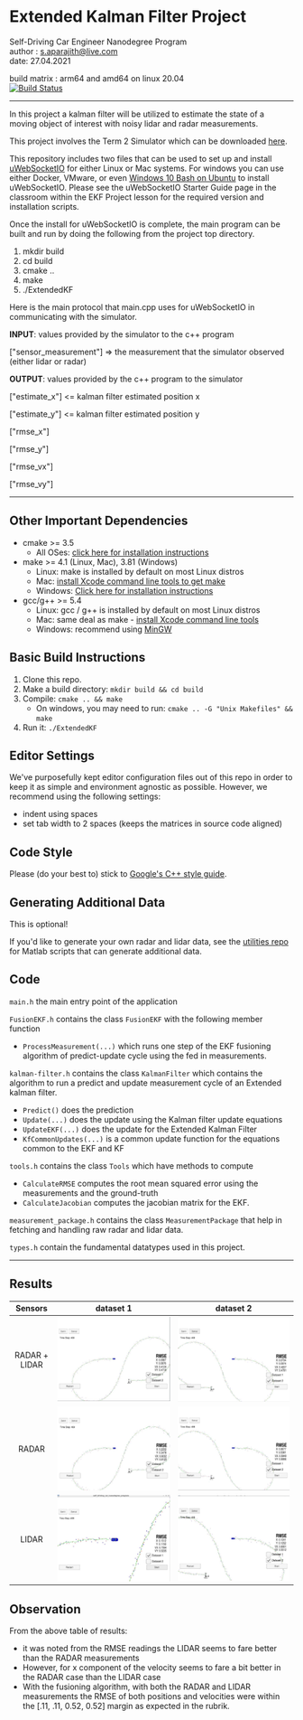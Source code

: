 # Extended Kalman Filter Project 
Self-Driving Car Engineer Nanodegree Program  
author : s.aparajith@live.com  
date: 27.04.2021  

build matrix : arm64 and amd64 on linux 20.04  
[![Build Status](https://travis-ci.org/Aparajith-S/Extended-Kalman-Filter-Project.svg?branch=master)](https://travis-ci.org/Aparajith-S/Extended-Kalman-Filter-Project)

---
In this project a kalman filter will be utilized to estimate the state of a moving object of interest with noisy lidar and radar measurements.

This project involves the Term 2 Simulator which can be downloaded [here](https://github.com/udacity/self-driving-car-sim/releases).

This repository includes two files that can be used to set up and install [uWebSocketIO](https://github.com/uWebSockets/uWebSockets) for either Linux or Mac systems. For windows you can use either Docker, VMware, or even [Windows 10 Bash on Ubuntu](https://www.howtogeek.com/249966/how-to-install-and-use-the-linux-bash-shell-on-windows-10/) to install uWebSocketIO. Please see the uWebSocketIO Starter Guide page in the classroom within the EKF Project lesson for the required version and installation scripts.

Once the install for uWebSocketIO is complete, the main program can be built and run by doing the following from the project top directory.

1. mkdir build
2. cd build
3. cmake ..
4. make
5. ./ExtendedKF

Here is the main protocol that main.cpp uses for uWebSocketIO in communicating with the simulator.

**INPUT**: values provided by the simulator to the c++ program

["sensor_measurement"] => the measurement that the simulator observed (either lidar or radar)


**OUTPUT**: values provided by the c++ program to the simulator

["estimate_x"] <= kalman filter estimated position x

["estimate_y"] <= kalman filter estimated position y

["rmse_x"]

["rmse_y"]

["rmse_vx"]

["rmse_vy"]

---

## Other Important Dependencies

* cmake >= 3.5
  * All OSes: [click here for installation instructions](https://cmake.org/install/)
* make >= 4.1 (Linux, Mac), 3.81 (Windows)
  * Linux: make is installed by default on most Linux distros
  * Mac: [install Xcode command line tools to get make](https://developer.apple.com/xcode/features/)
  * Windows: [Click here for installation instructions](http://gnuwin32.sourceforge.net/packages/make.htm)
* gcc/g++ >= 5.4
  * Linux: gcc / g++ is installed by default on most Linux distros
  * Mac: same deal as make - [install Xcode command line tools](https://developer.apple.com/xcode/features/)
  * Windows: recommend using [MinGW](http://www.mingw.org/)

## Basic Build Instructions

1. Clone this repo.
2. Make a build directory: `mkdir build && cd build`
3. Compile: `cmake .. && make` 
   * On windows, you may need to run: `cmake .. -G "Unix Makefiles" && make`
4. Run it: `./ExtendedKF `

## Editor Settings

We've purposefully kept editor configuration files out of this repo in order to
keep it as simple and environment agnostic as possible. However, we recommend
using the following settings:

* indent using spaces
* set tab width to 2 spaces (keeps the matrices in source code aligned)

## Code Style

Please (do your best to) stick to [Google's C++ style guide](https://google.github.io/styleguide/cppguide.html).

## Generating Additional Data

This is optional!

If you'd like to generate your own radar and lidar data, see the
[utilities repo](https://github.com/udacity/CarND-Mercedes-SF-Utilities) for
Matlab scripts that can generate additional data.

## Code

`main.h`
the main entry point of the application

`FusionEKF.h` contains the class `FusionEKF` with the following member function
-  `ProcessMeasurement(...)` which runs one step of the EKF fusioning algorithm 
  of predict-update cycle using the fed in measurements.

`kalman-filter.h` contains the class `KalmanFilter` which contains the algorithm to run a  predict and update measurement cycle of an Extended kalman filter.  
- `Predict()` does the prediction  
- `Update(...)` does the update using the Kalman filter update equations  
- `UpdateEKF(...)` does the update for the Extended Kalman Filter  
- `KfCommonUpdates(...)` is a common update function for the equations common to the EKF and KF  

`tools.h` contains the class `Tools` which have methods to compute
- `CalculateRMSE` computes the root mean squared error using the measurements and the ground-truth
- `CalculateJacobian` computes the jacobian matrix for the EKF.

`measurement_package.h` contains the class `MeasurementPackage` that help in fetching and handling raw radar and lidar data. 

`types.h` contain the fundamental datatypes used in this project.

---

## Results

[bothSensors1]: ./Docs/sensor.JPG "fus1"
[bothSensors2]: ./Docs/sensor2.JPG "fus2"
[Radar]: ./Docs/onlyRadar.JPG  "radar"
[Radar2]: ./Docs/onlyradar_2.JPG "radar2"
[Lidar]: ./Docs/onlyLidar.JPG "lidar1"
[Lidar2]: ./Docs/onlyLidar2.JPG "lidar2"


| Sensors  | dataset 1 | dataset 2 | 
|:------:|:---------:|:---------:|
| RADAR + LIDAR |![sensfusi][bothSensors1]| ![sensfusi][bothSensors2]|
|RADAR|![sensfusi][Radar]| ![sensfusi][Radar2]|
|LIDAR|![sensfusi][Lidar]| ![sensfusi][Lidar2]|

## Observation
From the above table of results:

- it was noted from the RMSE readings the LIDAR seems to fare better than the RADAR measurements 
- However, for x component of the velocity seems to fare a bit better in the RADAR case than the LIDAR case 
- With the fusioning algorithm, with both the RADAR and LIDAR measurements the RMSE of both positions and velocities were within the [.11, .11, 0.52, 0.52] margin as expected in the rubrik.